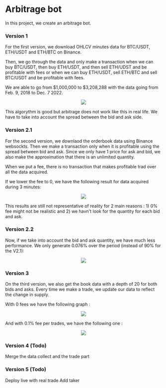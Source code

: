 # Arbitrage bot

In this project, we create an arbitrage bot.


### Version 1
For the first version, we download OHLCV minutes data for BTC/USDT, ETH/USDT and ETH/BTC on Binance.

Then, we go through the data and only make a transaction when we can buy BTC/USDT, then buy ETH/USDT, and then sell ETH/UDST and be profitable with fees or when we can buy ETH/USDT, sell ETH/BTC and sell BTC/USDT and be profitable with fees.

We are able to go from $1,000,000 to $3,208,288 with the data going from Feb. 9, 2018 to Dec. 7 2022.

<p align='center'>
<img src='https://user-images.githubusercontent.com/96018383/206340771-15e335f6-f8f3-405d-aa1e-e1b9a3918592.png'>

</p>

This algorythm is good but arbitrage does not work like this in real life.
We have to take into account the spread between the bid and ask side.


### Version 2.1
For the second version, we downlaod the orderbook data using Binance websockts.
Then we make a transaction only when it is profitable using the spread between bid and ask.
Since we only have 1 price for ask and bid, we also make the approximation that there is an unlimited quantity.

When we put a fee, there is no transaction that makes profitable trad over all the data acquired.

If we lower the fee to 0, we have the following result for data acquired during 3 minutes:
<p align='center'>
<img src='https://user-images.githubusercontent.com/96018383/206629149-23a62741-5106-4b6b-b25b-b42c813df2d4.png'>
</p>

This results are still not representative of reality for 2 main reasons : 1) 0% fee might not be realistic and 2) we havn't look for the quantity for each bid and ask.

### Version 2.2
Now, if we take into account the bid and ask quantity, we have much less performance.
We only generate 0.076% over the period (instead of 90% for the V2.1):

<p align='center'>
<img src='https://user-images.githubusercontent.com/96018383/206634825-9b9f8ea3-0952-4a6c-b866-84e8e30ca55f.png'>
</p>


### Version 3

On the third version, we also get the book data with a depth of 20 for both bids and asks.
Every time we make a trade, we update our data to reflect the change in supply.

With 0 fees we have the following graph : 
<p align='center'>
<img src='https://user-images.githubusercontent.com/96018383/210090953-e18a2178-2eac-48b8-a061-c1f0c453bb36.png'>
</p>

And with 0.1% fee per trades, we have the following one :
<p align='center'>
<img src='https://user-images.githubusercontent.com/96018383/210091053-0d4d0a56-942b-4aa8-ae7f-62b17f48ff4c.png'>
</p>

### Version 4 (Todo)

Merge the data collect and the trade part

### Version 5 (Todo)
Deploy live with real trade
Add taker
